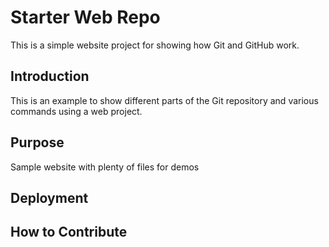 # Starter Web Repo

This is a simple website project for showing how Git and GitHub work.

## Introduction

This is an example to show different parts of the Git repository and various commands using a web project. 

## Purpose

Sample website with plenty of files for demos

## Deployment

## How to Contribute
